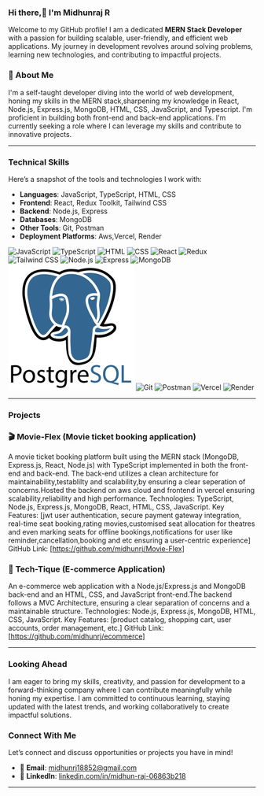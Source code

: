 ### Hi there,👋 I'm Midhunraj R

Welcome to my GitHub profile! I am a dedicated **MERN Stack Developer** with a passion for building scalable, user-friendly, and efficient web applications. My journey in development revolves around solving problems, learning new technologies, and contributing to impactful projects. 


### 🚀 About Me
I'm a self-taught developer diving into the world of web development, honing my skills in the MERN stack,sharpening my knowledge in  React, Node.js, Express.js, MongoDB, HTML, CSS, JavaScript, and Typescript. I'm proficient in building both front-end and back-end applications. I'm currently seeking a  role where I can leverage my skills and contribute to innovative projects.

<!---
- 🔭 I’m currently open to job opportunities as a **Full-Stack Developer**.
- 🌱 I’m expanding my skills in **TypeScript**, **Reactjs**, and **Nodejs**.
- 💬 Ask me about **React.js**, **Node.js**, **MongoDB**, **Express**, and **Clean Architecture**.


Here are some ideas to get you started:

- 🔭 I’m currently working on ...
- 🌱 I’m currently learning ...
- 👯 I’m looking to collaborate on ...
- 🤔 I’m looking for help with ...
- 💬 Ask me about ...
- 📫 How to reach me: ...
- 😄 Pronouns: ...
- ⚡ Fun fact: ...
-->
---
### Technical Skills
Here’s a snapshot of the tools and technologies I work with:

- **Languages**: JavaScript, TypeScript, HTML, CSS
- **Frontend**: React, Redux Toolkit, Tailwind CSS
- **Backend**: Node.js, Express
- **Databases**: MongoDB
- **Other Tools**: Git, Postman
- **Deployment Platforms**: Aws,Vercel, Render

![JavaScript](https://img.shields.io/badge/-JavaScript-F7DF1E?logo=javascript&logoColor=black&style=flat-square) 
  ![TypeScript](https://img.shields.io/badge/-TypeScript-007ACC?logo=typescript&logoColor=white&style=flat-square) 
  ![HTML](https://img.shields.io/badge/-HTML5-E34F26?logo=html5&logoColor=white&style=flat-square) 
  ![CSS](https://img.shields.io/badge/-CSS3-1572B6?logo=css3&logoColor=white&style=flat-square)
 ![React](https://img.shields.io/badge/-React-61DAFB?logo=react&logoColor=black&style=flat-square) 
  ![Redux](https://img.shields.io/badge/-Redux-764ABC?logo=redux&logoColor=white&style=flat-square) 
  ![Tailwind CSS](https://img.shields.io/badge/-TailwindCSS-06B6D4?logo=tailwindcss&logoColor=white&style=flat-square)
![Node.js](https://img.shields.io/badge/-Node.js-339933?logo=node.js&logoColor=white&style=flat-square) 
  ![Express](https://img.shields.io/badge/-Express-000000?logo=express&logoColor=white&style=flat-square)
![MongoDB](https://img.shields.io/badge/-MongoDB-47A248?logo=mongodb&logoColor=white&style=flat-square)
![SQL](https://raw.githubusercontent.com/devicons/devicon/master/icons/postgresql/postgresql-original-wordmark.svg)
 ![Git](https://img.shields.io/badge/-Git-F05032?logo=git&logoColor=white&style=flat-square) 
  ![Postman](https://img.shields.io/badge/-Postman-FF6C37?logo=postman&logoColor=white&style=flat-square)
  ![Vercel](https://img.shields.io/badge/-Vercel-000000?logo=vercel&logoColor=white&style=flat-square) 
  ![Render](https://img.shields.io/badge/-Render-46E3B7?logo=render&logoColor=white&style=flat-square)


---

### Projects

### 🎬 **Movie-Flex (Movie ticket booking application)**

 A movie ticket booking platform built using the MERN stack (MongoDB, Express.js, React, Node.js) with TypeScript implemented in both the front-end and back-end. The back-end utilizes a clean architecture for maintainability,testablilty and scalability,by ensuring a clear seperation of concerns.Hosted the backend on aws cloud and frontend in vercel ensuring scalability,reliability and high performance.
Technologies: TypeScript, Node.js, Express.js, MongoDB, React, HTML, CSS, JavaScript.
Key Features: [jwt user authentication, secure payment gateway integration, real-time seat booking,rating movies,customised seat allocation for theatres and even marking seats for offline bookings,notifications for user like reminder,cancellation,booking and etc ensuring a user-centric experience]
GitHub Link: [https://github.com/midhunrj/Movie-Flex]

 ### 🛒  **Tech-Tique (E-commerce Application)**
 
  An e-commerce web application with a Node.js/Express.js and MongoDB back-end and an HTML, CSS, and JavaScript front-end.The backend follows a MVC Architecture, ensuring a clear separation of concerns and a maintainable structure.
Technologies: Node.js, Express.js, MongoDB, HTML, CSS, JavaScript.
Key Features: [product catalog, shopping cart, user accounts, order management, etc.]
GitHub Link: [https://github.com/midhunrj/ecommerce]

---
### Looking Ahead 
I am eager to bring my skills, creativity, and passion for development to a forward-thinking company where I can contribute meaningfully while honing my expertise. I am committed to continuous learning, staying updated with the latest trends, and working collaboratively to create impactful solutions.



### Connect With Me
Let’s connect and discuss opportunities or projects you have in mind!

- 📧 **Email**: [midhunrj18852@gmail.com](mailto:midhunrj18852@gmail.com)  
- 💼 **LinkedIn**: [linkedin.com/in/midhun-raj-06863b218](https://www.linkedin.com/in/midhun-raj-06863b218)

---

